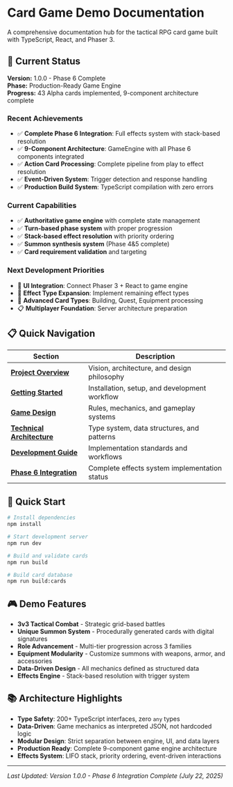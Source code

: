 # Card Game Demo Documentation

A comprehensive documentation hub for the tactical RPG card game built with TypeScript, React, and Phaser 3.

## 🎯 Current Status

**Version:** 1.0.0 - Phase 6 Complete  
**Phase:** Production-Ready Game Engine  
**Progress:** 43 Alpha cards implemented, 9-component architecture complete

### Recent Achievements

- ✅ **Complete Phase 6 Integration**: Full effects system with stack-based resolution
- ✅ **9-Component Architecture**: GameEngine with all Phase 6 components integrated
- ✅ **Action Card Processing**: Complete pipeline from play to effect resolution
- ✅ **Event-Driven System**: Trigger detection and response handling
- ✅ **Production Build System**: TypeScript compilation with zero errors

### Current Capabilities

- ✅ **Authoritative game engine** with complete state management
- ✅ **Turn-based phase system** with proper progression
- ✅ **Stack-based effect resolution** with priority ordering
- ✅ **Summon synthesis system** (Phase 4&5 complete)
- ✅ **Card requirement validation** and targeting

### Next Development Priorities

- 🎯 **UI Integration**: Connect Phaser 3 + React to game engine
- 🎯 **Effect Type Expansion**: Implement remaining effect types
- 🎯 **Advanced Card Types**: Building, Quest, Equipment processing
- 📋 **Multiplayer Foundation**: Server architecture preparation

## 📋 Quick Navigation

| Section                                                    | Description                                   |
| ---------------------------------------------------------- | --------------------------------------------- |
| [**Project Overview**](01-project-overview.md)             | Vision, architecture, and design philosophy   |
| [**Getting Started**](02-getting-started.md)               | Installation, setup, and development workflow |
| [**Game Design**](03-game-design.md)                       | Rules, mechanics, and gameplay systems        |
| [**Technical Architecture**](04-technical-architecture.md) | Type system, data structures, and patterns    |
| [**Development Guide**](05-development-guide.md)           | Implementation standards and workflows        |
| [**Phase 6 Integration**](phase6-integration-complete.md)  | Complete effects system implementation status |

## 🚀 Quick Start

```bash
# Install dependencies
npm install

# Start development server
npm run dev

# Build and validate cards
npm run build

# Build card database
npm run build:cards
```

## 🎮 Demo Features

- **3v3 Tactical Combat** - Strategic grid-based battles
- **Unique Summon System** - Procedurally generated cards with digital signatures
- **Role Advancement** - Multi-tier progression across 3 families
- **Equipment Modularity** - Customize summons with weapons, armor, and accessories
- **Data-Driven Design** - All mechanics defined as structured data
- **Effects Engine** - Stack-based resolution with trigger system

## 📚 Architecture Highlights

- **Type Safety**: 200+ TypeScript interfaces, zero `any` types
- **Data-Driven**: Game mechanics as interpreted JSON, not hardcoded logic
- **Modular Design**: Strict separation between engine, UI, and data layers
- **Production Ready**: Complete 9-component game engine architecture
- **Effects System**: LIFO stack, priority ordering, event-driven interactions

---

_Last Updated: Version 1.0.0 - Phase 6 Integration Complete (July 22, 2025)_
